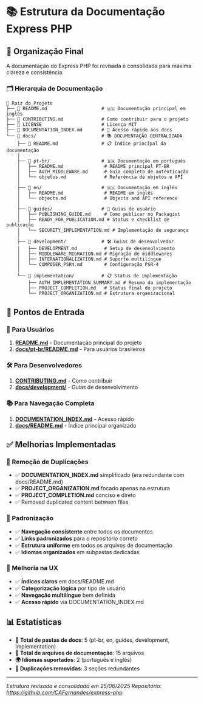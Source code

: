 # 📚 Estrutura da Documentação Express PHP

## 📁 Organização Final

A documentação do Express PHP foi revisada e consolidada para máxima clareza e consistência.

### 🗂️ Hierarquia de Documentação

```
📁 Raiz do Projeto
├── 📄 README.md                    # 🇺🇸 Documentação principal em inglês
├── 📄 CONTRIBUTING.md              # Como contribuir para o projeto
├── 📄 LICENSE                      # Licença MIT
├── 📄 DOCUMENTATION_INDEX.md       # 🔗 Acesso rápido aos docs
└── 📁 docs/                        # 📚 DOCUMENTAÇÃO CENTRALIZADA
    ├── 📄 README.md                # 📋 Índice principal da documentação
    │
    ├── 📁 pt-br/                   # 🇧🇷 Documentação em português
    │   ├── README.md               # README principal PT-BR  
    │   ├── AUTH_MIDDLEWARE.md      # Guia completo de autenticação
    │   └── objetos.md              # Referência de objetos e API
    │
    ├── 📁 en/                      # 🇺🇸 Documentação em inglês
    │   ├── README.md               # README em inglês
    │   └── objects.md              # Objects and API reference
    │
    ├── 📁 guides/                  # 📖 Guias de usuário
    │   ├── PUBLISHING_GUIDE.md     # Como publicar no Packagist
    │   ├── READY_FOR_PUBLICATION.md # Status e checklist de publicação
    │   └── SECURITY_IMPLEMENTATION.md # Implementação de segurança
    │
    ├── 📁 development/             # 🛠️ Guias de desenvolvedor
    │   ├── DEVELOPMENT.md          # Setup de desenvolvimento
    │   ├── MIDDLEWARE_MIGRATION.md # Migração de middlewares
    │   ├── INTERNATIONALIZATION.md # Suporte multilíngue
    │   └── COMPOSER_PSR4.md        # Configuração PSR-4
    │
    └── 📁 implementation/          # 📋 Status de implementação
        ├── AUTH_IMPLEMENTATION_SUMMARY.md # Resumo da implementação
        ├── PROJECT_COMPLETION.md   # Status final do projeto
        └── PROJECT_ORGANIZATION.md # Estrutura organizacional
```

## 🎯 Pontos de Entrada

### 🚀 Para Usuários
1. **[README.md](README.md)** - Documentação principal do projeto
2. **[docs/pt-br/README.md](docs/pt-br/README.md)** - Para usuários brasileiros

### 🛠️ Para Desenvolvedores  
1. **[CONTRIBUTING.md](CONTRIBUTING.md)** - Como contribuir
2. **[docs/development/](docs/development/)** - Guias de desenvolvimento

### 📚 Para Navegação Completa
1. **[DOCUMENTATION_INDEX.md](DOCUMENTATION_INDEX.md)** - Acesso rápido
2. **[docs/README.md](docs/README.md)** - Índice principal organizado

## ✅ Melhorias Implementadas

### 🔄 Remoção de Duplicações
- ✅ **DOCUMENTATION_INDEX.md** simplificado (era redundante com docs/README.md)
- ✅ **PROJECT_ORGANIZATION.md** focado apenas na estrutura  
- ✅ **PROJECT_COMPLETION.md** conciso e direto
- ✅ Removed duplicated content between files

### 📏 Padronização
- ✅ **Navegação consistente** entre todos os documentos
- ✅ **Links padronizados** para o repositório correto
- ✅ **Estrutura uniforme** em todos os arquivos de documentação
- ✅ **Idiomas organizados** em subpastas dedicadas

### 🎨 Melhoria na UX
- ✅ **Índices claros** em docs/README.md
- ✅ **Categorização lógica** por tipo de usuário
- ✅ **Navegação multilíngue** bem definida
- ✅ **Acesso rápido** via DOCUMENTATION_INDEX.md

## 📊 Estatísticas

- **📁 Total de pastas de docs**: 5 (pt-br, en, guides, development, implementation)
- **📄 Total de arquivos de documentação**: 15 arquivos
- **🌍 Idiomas suportados**: 2 (português e inglês)
- **🔗 Duplicações removidas**: 3 seções redundantes

---

*Estrutura revisada e consolidada em 25/06/2025*
*Repositório: https://github.com/CAFernandes/express-php*
